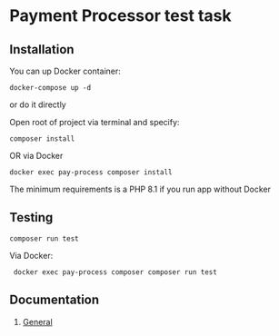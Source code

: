 # Payment Processor test task

## Installation

You can up Docker container:
```shell
docker-compose up -d
```
or do it directly

Open root of project via terminal and specify:
```shell
composer install
```
OR via Docker
```shell
docker exec pay-process composer install
```

The minimum requirements is a PHP 8.1 if you run app without Docker

## Testing

```shell
composer run test
```
Via Docker:
```shell
 docker exec pay-process composer composer run test
```

## Documentation
 1. [General](docs/general_info.md)
